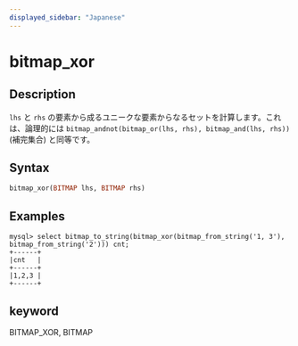 ```yaml
---
displayed_sidebar: "Japanese"
---
```


# bitmap_xor

## Description

`lhs` と `rhs` の要素から成るユニークな要素からなるセットを計算します。これは、論理的には `bitmap_andnot(bitmap_or(lhs, rhs), bitmap_and(lhs, rhs))` (補完集合) と同等です。

## Syntax

```Haskell
bitmap_xor(BITMAP lhs, BITMAP rhs)
```

## Examples

```plain text
mysql> select bitmap_to_string(bitmap_xor(bitmap_from_string('1, 3'), bitmap_from_string('2'))) cnt;
+------+
|cnt   |
+------+
|1,2,3 |
+------+
```

## keyword

BITMAP_XOR,  BITMAP